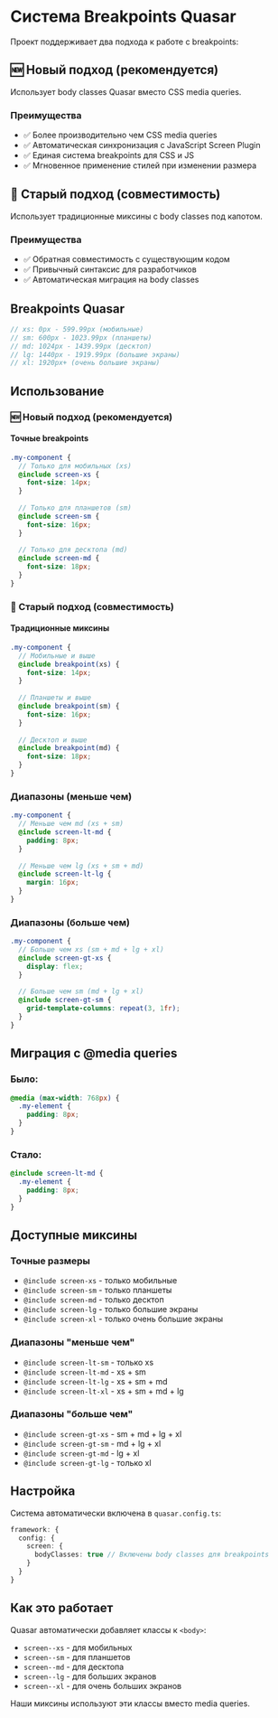 # Система Breakpoints Quasar

Проект поддерживает два подхода к работе с breakpoints:

## 🆕 Новый подход (рекомендуется)

Использует body classes Quasar вместо CSS media queries.

### Преимущества
- ✅ Более производительно чем CSS media queries
- ✅ Автоматическая синхронизация с JavaScript Screen Plugin
- ✅ Единая система breakpoints для CSS и JS
- ✅ Мгновенное применение стилей при изменении размера

## 🔄 Старый подход (совместимость)

Использует традиционные миксины с body classes под капотом.

### Преимущества
- ✅ Обратная совместимость с существующим кодом
- ✅ Привычный синтаксис для разработчиков
- ✅ Автоматическая миграция на body classes

## Breakpoints Quasar

```scss
// xs: 0px - 599.99px (мобильные)
// sm: 600px - 1023.99px (планшеты)  
// md: 1024px - 1439.99px (десктоп)
// lg: 1440px - 1919.99px (большие экраны)
// xl: 1920px+ (очень большие экраны)
```

## Использование

### 🆕 Новый подход (рекомендуется)

#### Точные breakpoints
```scss
.my-component {
  // Только для мобильных (xs)
  @include screen-xs {
    font-size: 14px;
  }
  
  // Только для планшетов (sm)
  @include screen-sm {
    font-size: 16px;
  }
  
  // Только для десктопа (md)
  @include screen-md {
    font-size: 18px;
  }
}
```

### 🔄 Старый подход (совместимость)

#### Традиционные миксины
```scss
.my-component {
  // Мобильные и выше
  @include breakpoint(xs) {
    font-size: 14px;
  }
  
  // Планшеты и выше
  @include breakpoint(sm) {
    font-size: 16px;
  }
  
  // Десктоп и выше
  @include breakpoint(md) {
    font-size: 18px;
  }
}
```

### Диапазоны (меньше чем)

```scss
.my-component {
  // Меньше чем md (xs + sm)
  @include screen-lt-md {
    padding: 8px;
  }
  
  // Меньше чем lg (xs + sm + md)
  @include screen-lt-lg {
    margin: 16px;
  }
}
```

### Диапазоны (больше чем)

```scss
.my-component {
  // Больше чем xs (sm + md + lg + xl)
  @include screen-gt-xs {
    display: flex;
  }
  
  // Больше чем sm (md + lg + xl)
  @include screen-gt-sm {
    grid-template-columns: repeat(3, 1fr);
  }
}
```

## Миграция с @media queries

### Было:
```scss
@media (max-width: 768px) {
  .my-element {
    padding: 8px;
  }
}
```

### Стало:
```scss
@include screen-lt-md {
  .my-element {
    padding: 8px;
  }
}
```

## Доступные миксины

### Точные размеры
- `@include screen-xs` - только мобильные
- `@include screen-sm` - только планшеты
- `@include screen-md` - только десктоп
- `@include screen-lg` - только большие экраны
- `@include screen-xl` - только очень большие экраны

### Диапазоны "меньше чем"
- `@include screen-lt-sm` - только xs
- `@include screen-lt-md` - xs + sm
- `@include screen-lt-lg` - xs + sm + md
- `@include screen-lt-xl` - xs + sm + md + lg

### Диапазоны "больше чем"
- `@include screen-gt-xs` - sm + md + lg + xl
- `@include screen-gt-sm` - md + lg + xl
- `@include screen-gt-md` - lg + xl
- `@include screen-gt-lg` - только xl

## Настройка

Система автоматически включена в `quasar.config.ts`:

```typescript
framework: {
  config: {
    screen: {
      bodyClasses: true // Включены body classes для breakpoints
    }
  }
}
```

## Как это работает

Quasar автоматически добавляет классы к `<body>`:
- `screen--xs` - для мобильных
- `screen--sm` - для планшетов
- `screen--md` - для десктопа
- `screen--lg` - для больших экранов
- `screen--xl` - для очень больших экранов

Наши миксины используют эти классы вместо media queries.